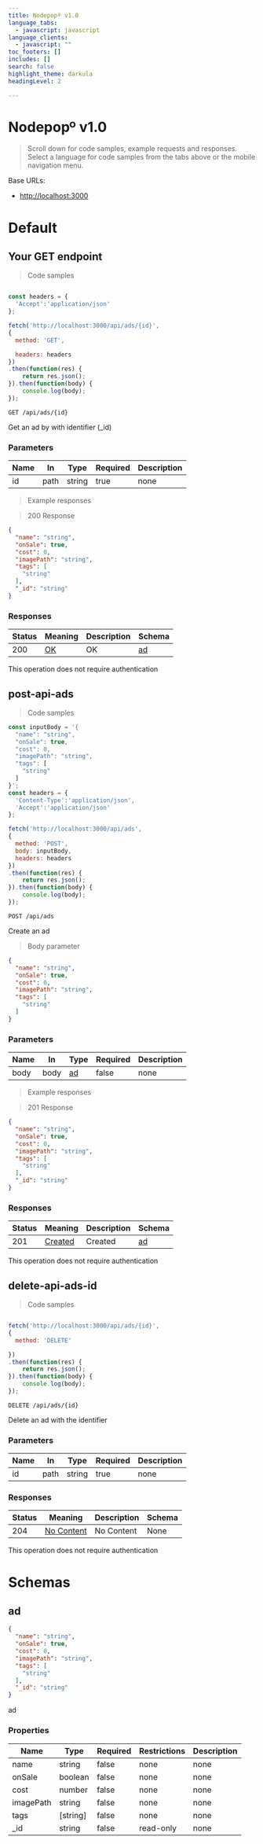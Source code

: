 ```yaml
---
title: Nodepopº v1.0
language_tabs:
  - javascript: javascript
language_clients:
  - javascript: ""
toc_footers: []
includes: []
search: false
highlight_theme: darkula
headingLevel: 2

---
```


<!-- Generator: Widdershins v4.0.1 -->

<h1 id="nodepop-">Nodepopº v1.0</h1>

> Scroll down for code samples, example requests and responses. Select a language for code samples from the tabs above or the mobile navigation menu.

Base URLs:

* <a href="http://localhost:3000">http://localhost:3000</a>

<h1 id="nodepop--default">Default</h1>

## Your GET endpoint

<a id="opIdget-api-ads-id"></a>

> Code samples

```javascript

const headers = {
  'Accept':'application/json'
};

fetch('http://localhost:3000/api/ads/{id}',
{
  method: 'GET',

  headers: headers
})
.then(function(res) {
    return res.json();
}).then(function(body) {
    console.log(body);
});

```

`GET /api/ads/{id}`

Get an ad by with identifier (_id)

<h3 id="your-get-endpoint-parameters">Parameters</h3>

|Name|In|Type|Required|Description|
|---|---|---|---|---|
|id|path|string|true|none|

> Example responses

> 200 Response

```json
{
  "name": "string",
  "onSale": true,
  "cost": 0,
  "imagePath": "string",
  "tags": [
    "string"
  ],
  "_id": "string"
}
```

<h3 id="your-get-endpoint-responses">Responses</h3>

|Status|Meaning|Description|Schema|
|---|---|---|---|
|200|[OK](https://tools.ietf.org/html/rfc7231#section-6.3.1)|OK|[ad](#schemaad)|

<aside class="success">
This operation does not require authentication
</aside>

## post-api-ads

<a id="opIdpost-api-ads"></a>

> Code samples

```javascript
const inputBody = '{
  "name": "string",
  "onSale": true,
  "cost": 0,
  "imagePath": "string",
  "tags": [
    "string"
  ]
}';
const headers = {
  'Content-Type':'application/json',
  'Accept':'application/json'
};

fetch('http://localhost:3000/api/ads',
{
  method: 'POST',
  body: inputBody,
  headers: headers
})
.then(function(res) {
    return res.json();
}).then(function(body) {
    console.log(body);
});

```

`POST /api/ads`

Create an ad

> Body parameter

```json
{
  "name": "string",
  "onSale": true,
  "cost": 0,
  "imagePath": "string",
  "tags": [
    "string"
  ]
}
```

<h3 id="post-api-ads-parameters">Parameters</h3>

|Name|In|Type|Required|Description|
|---|---|---|---|---|
|body|body|[ad](#schemaad)|false|none|

> Example responses

> 201 Response

```json
{
  "name": "string",
  "onSale": true,
  "cost": 0,
  "imagePath": "string",
  "tags": [
    "string"
  ],
  "_id": "string"
}
```

<h3 id="post-api-ads-responses">Responses</h3>

|Status|Meaning|Description|Schema|
|---|---|---|---|
|201|[Created](https://tools.ietf.org/html/rfc7231#section-6.3.2)|Created|[ad](#schemaad)|

<aside class="success">
This operation does not require authentication
</aside>

## delete-api-ads-id

<a id="opIddelete-api-ads-id"></a>

> Code samples

```javascript

fetch('http://localhost:3000/api/ads/{id}',
{
  method: 'DELETE'

})
.then(function(res) {
    return res.json();
}).then(function(body) {
    console.log(body);
});

```

`DELETE /api/ads/{id}`

Delete an ad with the identifier

<h3 id="delete-api-ads-id-parameters">Parameters</h3>

|Name|In|Type|Required|Description|
|---|---|---|---|---|
|id|path|string|true|none|

<h3 id="delete-api-ads-id-responses">Responses</h3>

|Status|Meaning|Description|Schema|
|---|---|---|---|
|204|[No Content](https://tools.ietf.org/html/rfc7231#section-6.3.5)|No Content|None|

<aside class="success">
This operation does not require authentication
</aside>

# Schemas

<h2 id="tocS_ad">ad</h2>
<!-- backwards compatibility -->
<a id="schemaad"></a>
<a id="schema_ad"></a>
<a id="tocSad"></a>
<a id="tocsad"></a>

```json
{
  "name": "string",
  "onSale": true,
  "cost": 0,
  "imagePath": "string",
  "tags": [
    "string"
  ],
  "_id": "string"
}

```

ad

### Properties

|Name|Type|Required|Restrictions|Description|
|---|---|---|---|---|
|name|string|false|none|none|
|onSale|boolean|false|none|none|
|cost|number|false|none|none|
|imagePath|string|false|none|none|
|tags|[string]|false|none|none|
|_id|string|false|read-only|none|

